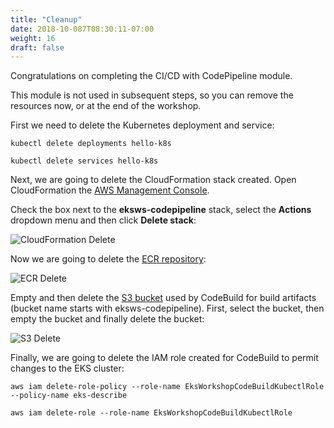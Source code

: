 ```yaml
---
title: "Cleanup"
date: 2018-10-087T08:30:11-07:00
weight: 16
draft: false
---
```


Congratulations on completing the CI/CD with CodePipeline module.

This module is not used in subsequent steps, so you can remove the resources now, or at the end of the workshop.

First we need to delete the Kubernetes deployment and service:

```
kubectl delete deployments hello-k8s

kubectl delete services hello-k8s
```

Next, we are going to delete the CloudFormation stack created. Open CloudFormation the [AWS Management Console](https://console.aws.amazon.com/cloudformation).

Check the box next to the **eksws-codepipeline** stack, select the **Actions** dropdown menu and then click **Delete stack**:

![CloudFormation Delete](/images/codepipeline/cloudformation_delete.png)

Now we are going to delete the [ECR repository](https://console.aws.amazon.com/ecr/home#/repositories):

![ECR Delete](/images/codepipeline/ecr_delete.png)

Empty and then delete the [S3 bucket](https://s3.console.aws.amazon.com/s3/home) used by CodeBuild for build artifacts (bucket name starts with eksws-codepipeline). First,
select the bucket, then empty the bucket and finally delete the bucket:

![S3 Delete](/images/codepipeline/s3_delete.png)

Finally, we are going to delete the IAM role created for CodeBuild to permit changes to the EKS cluster:

```
aws iam delete-role-policy --role-name EksWorkshopCodeBuildKubectlRole --policy-name eks-describe

aws iam delete-role --role-name EksWorkshopCodeBuildKubectlRole
```
